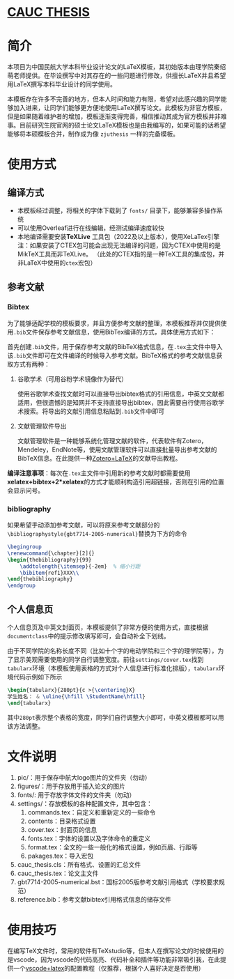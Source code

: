 # [CAUC THESIS](https://github.com/dengjon/cauc-thesis)

# 简介

本项目为中国民航大学本科毕业设计论文的LaTeX模板，其初始版本由理学院秦绍萌老师提供。在毕设撰写中对其存在的一些问题进行修改，供擅长LaTeX并且希望用LaTeX撰写本科毕业设计的同学使用。

本模板存在许多不完善的地方，但本人时间和能力有限，希望对此感兴趣的同学能够加入进来，让同学们能够更方便地使用LaTeX撰写论文。此模板为非官方模板，但是如果随着维护者的增加，模板逐渐变得完善，相信推动其成为官方模板并非难事。目前研究生院官网的硕士论文LaTeX模板也是由我编写的，如果可能的话希望能够将本硕模板合并，制作成为像 `zjuthesis` 一样的完备模板。

# 使用方式

## 编译方式

- 本模板经过调整，将相关的字体下载到了 `fonts/` 目录下，能够兼容多操作系统
- 可以使用Overleaf进行在线编辑，经测试编译速度较快
- 本地编译需要安装**TeXLive** 工具包（2022及以上版本），使用XeLaTex引擎
  注：如果安装了CTEX包可能会出现无法编译的问题，因为CTEX中使用的是MikTeX工具而非TeXLive。
  （此处的CTEX指的是一种TeX工具的集成包，并非LaTeX中使用的`ctex`宏包）

## 参考文献

### Bibtex

为了能够适配学校的模板要求，并且方便参考文献的整理，本模板推荐并仅提供使用`.bib`文件保存参考文献信息，使用BibTex编译的方式，具体使用方式如下：

首先创建`.bib`文件，用于保存参考文献的BibTeX格式信息，在`.tex`主文件中导入该`.bib`文件即可在文件编译的时候导入参考文献。BibTeX格式的参考文献信息获取方式有两种：

1. 谷歌学术（可用谷粉学术镜像作为替代）

   使用谷歌学术查找文献时可以直接导出bibtex格式的引用信息，中英文文献都适用，但很遗憾的是知网并不支持直接导出bibtex，因此需要自行使用谷歌学术搜索。将导出的文献引用信息粘贴到`.bib`文件中即可

2. 文献管理软件导出

   文献管理软件是一种能够系统化管理文献的软件，代表软件有Zotero，Mendeley，EndNote等，使用文献管理软件可以直接批量导出参考文献的BibTeX信息。在此提供一种[Zotero+LaTeX](https://www.bilibili.com/video/BV1K7411p75F?spm_id_from=333.999.0.0)的文献导出教程。

**编译注意事项**：每次在`.tex`主文件中引用新的参考文献时都需要使用**xelatex+bibtex+2*xelatex**的方式才能顺利构造引用超链接，否则在引用的位置会显示问号。

### bibliography

如果希望手动添加参考文献，可以将原来参考文献部分的`\bibliographystyle{gbt7714-2005-numerical}`替换为下方的命令

```tex
\begingroup
\renewcommand{\chapter}[2]{}
\begin{thebibliography}{99}
    \addtolength{\itemsep}{-2em}  % 缩小行距
    \bibitem{ref1}XXX\\
\end{thebibliography}
\endgroup
```

## 个人信息页

个人信息页及中英文封面页，本模板提供了非常方便的使用方式，直接根据`documentclass`中的提示修改填写即可，会自动补全下划线。

由于不同学院的名称长度不同（比如十个字的电动学院和三个字的理学院等），为了显示美观需要使用的同学自行调整宽度。前往`settings/cover.tex`找到`tabularx`环境（本模板使用表格的方式对个人信息进行标准化排版），`tabularx`环境代码示例如下所示

```tex
\begin{tabularx}{280pt}{c >{\centering}X}
学生姓名： & \uline{\hfill \StudentName\hfill}
\end{tabularx}
```

其中`280pt`表示整个表格的宽度，同学们自行调整大小即可，中英文模板都可以用该方法调整。

# 文件说明

1. pic/：用于保存中航大logo图片的文件夹（勿动）
2. figures/：用于存放用于插入论文的图片
3. fonts/: 用于存放字体文件的文件夹（勿动）
4. settings/：存放模板的各种配置文件，其中包含：
   1. commands.tex：自定义和重新定义的一些命令
   2. contents：目录格式设置
   3. cover.tex：封面页的信息
   4. fonts.tex：字体的设置以及字体命令的重定义
   5. format.tex：全文的一些一般化的格式设置，例如页眉、行距等
   6. pakages.tex：导入宏包
5. cauc_thesis.cls：所有格式、设置的汇总文件
6. cauc_thesis.tex：论文主文件
7. gbt7714-2005-numerical.bst：国标2005版参考文献引用格式（学校要求规范）
8. reference.bib：参考文献bibtex引用格式信息的储存文件

# 使用技巧

在编写TeX文件时，常用的软件有TeXstudio等，但本人在撰写论文的时候使用的是vscode，因为vscode的代码高亮、代码补全和插件等功能非常吸引我，在此提供一个[vscode+latex](https://zhuanlan.zhihu.com/p/166523064)的配置教程（仅推荐，根据个人喜好决定是否使用）